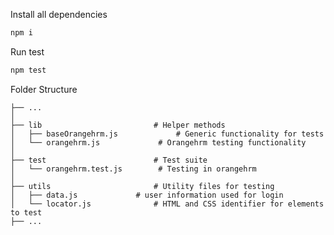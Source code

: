Install all dependencies

```bash
npm i
```

Run test

```bash
npm test
```

Folder Structure

    ├── ...
    │
    ├── lib                         # Helper methods
    │   ├── baseOrangehrm.js             # Generic functionality for tests
    │   └── orangehrm.js             # Orangehrm testing functionality
    │
    ├── test                        # Test suite
    │   └── orangehrm.test.js        # Testing in orangehrm
    │
    ├── utils                       # Utility files for testing
    │   ├── data.js             # user information used for login
    │   └── locator.js              # HTML and CSS identifier for elements to test
    ├── ...

```

```
